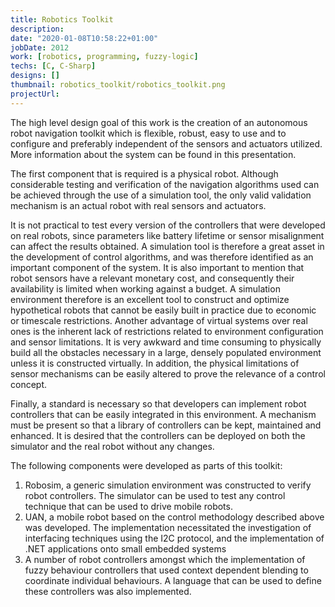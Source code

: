 ```yaml
---
title: Robotics Toolkit
description: 
date: "2020-01-08T10:58:22+01:00"
jobDate: 2012
work: [robotics, programming, fuzzy-logic]
techs: [C, C-Sharp]
designs: []
thumbnail: robotics_toolkit/robotics_toolkit.png
projectUrl: 
---
```


The high level design goal of this work is the creation of an autonomous robot navigation toolkit which is flexible, robust, easy to use and to configure and preferably independent of the sensors and actuators utilized. More information about the system can be found in this presentation.

The first component that is required is a physical robot. Although considerable testing and verification of the navigation algorithms used can be achieved through the use of a simulation tool, the only valid validation mechanism is an actual robot with real sensors and actuators.

It is not practical to test every version of the controllers that were developed on real robots, since parameters like battery lifetime or sensor misalignment can affect the results obtained. A simulation tool is therefore a great asset in the development of control algorithms, and was therefore identified as an important component of the system. It is also important to mention that robot sensors have a relevant monetary cost, and consequently their availability is limited when working against a budget. A simulation environment therefore is an excellent tool to construct and optimize hypothetical robots that cannot be easily built in practice due to economic or timescale restrictions. Another advantage of virtual systems over real ones is the inherent lack of restrictions related to environment configuration and sensor limitations. It is very awkward and time consuming to physically build all the obstacles necessary in a large, densely populated environment unless it is constructed virtually. In addition, the physical limitations of sensor mechanisms can be easily altered to prove the relevance of a control concept.

Finally, a standard is necessary so that developers can implement robot controllers that can be easily integrated in this environment. A mechanism must be present so that a library of controllers can be kept, maintained and enhanced. It is desired that the controllers can be deployed on both the simulator and the real robot without any changes.

The following components were developed as parts of this toolkit:

1. Robosim, a generic simulation environment was constructed to verify robot controllers. The simulator can be used to test any control technique that can be used to drive mobile robots.
2. UAN, a mobile robot based on the control methodology described above was developed. The implementation necessitated the investigation of interfacing techniques using the I2C protocol, and the implementation of .NET applications onto small embedded systems
3. A number of robot controllers amongst which the implementation of fuzzy behaviour controllers that used context dependent blending to coordinate individual behaviours. A language that can be used to define these controllers was also implemented.
